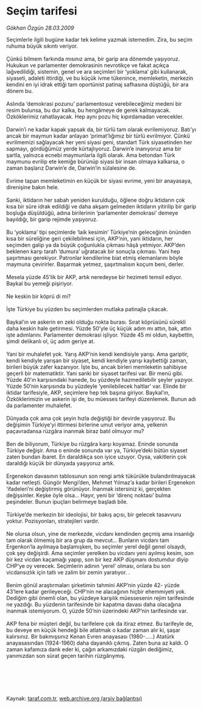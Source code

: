 # Seçim tarifesi

*Gökhan Özgün 28.03.2009*

<div class="taraf_structure_2col_1zq">
<div class="margen_n">



 <p>Seçimlerle ilgili bugüne kadar tek kelime yazmak istemedim. Zira, bu seçim ruhuma büyük sıkıntı veriyor. <br/><br/>Çünkü bilmem farkında mısınız ama, bir garip ara dönemde yaşıyoruz. Hukukun ve parlamenter demokrasinin nevrotikçe ve fakat açıkça lağvedildiği, sistemin, genel ve ara seçimleri bir ‘yoklama’ gibi kullanarak, siyaseti, adaleti ittirdiği, ve bu küçük ivme tükenince, memleketin, merkezin kendini en iyi idrak ettiği tam oportünist patinaj safhasına düştüğü, bir ara dönem bu. <br/><br/>Aslında ‘demokrasi pozunu’ parlamentosuz verebileceğimiz medeni bir resim bulunsa, bu dur kalka, bu hengâmeye de gerek kalmayacak. Özköklerimiz rahatlayacak. Hep aynı pozu hiç kıpırdamadan verecekler. <br/><br/>Darwin’i ne kadar kapak yapsak da, bir türlü tam olarak evrilemiyoruz. Batı’yı ancak bir maymun kadar anlayan ‘primat’lığımız bir türlü evrilmiyor. Çünkü evrilmemizi sağlayacak her yeni siyasi geni, standart Türk siyasetinden her sapmayı, gördüğümüz yerde kürtajlıyoruz. Darwin’e inanıyoruz ama bir şartla, yalnızca ecnebi maymunlarla ilgili olarak. Ama betondan Türk maymunu evrilip ete kemiğe bürünüp siyasi bir insan olmaya kalkarsa, o zaman başlarız Darwin’e de, Darwin’in sülalesine de. <br/><br/>Evrime tapan memleketimin en küçük bir siyasi evrime, yeni bir anayasaya, direnişine bakın hele. <br/><br/>Sanki, iktidarın her sabah yeniden kurulduğu, öğlene doğru iktidarın çok kısa bir süre idrak edildiği ve daha akşam gelmeden iktidarın yitirilip bir garip boşluğa düşüldüğü, adına birilerinin ‘parlamenter demokrasi’ demeye bayıldığı, bir garip rejimde yaşıyoruz.<br/><br/>Bu ‘yoklama’ tipi seçimlerde ‘laik kesimin’ Türkiye’nin geleceğinin önünden kısa bir süreliğine geri çekilebilmesi için, AKP’nin, yani iktidarın, her seçimden galip ya da büyük çoğunlukla çıkması hâşâ yetmiyor. AKP’den beklenen karşı tarafı ‘dumura’ uğratacak bir sonuçla çıkması. Yani hep şaşırtması gerekiyor. Patronlar kendilerine biat etmiş elemanlarını böyle maymuna çevirirler. Başarmak yetmez, şaşırtmalısın koçum beni, derler. <br/><br/>Mesela yüzde 45’lik bir AKP, artık neredeyse bir hezimeti temsil ediyor. Baykal bu yemeği pişiriyor. <br/><br/>Ne keskin bir köprü di mi? <br/><br/>İşte Türkiye bu yüzden bu seçimlerden mutlaka patinajla çıkacak. <br/><br/>Baykal’ın ve askerin en zeki olduğu nokta burası. Sırat köprüsünü sürekli daha keskin hale getirmesi. Yüzde 50’yle üç küçük adım mı attın, bak, attın işte adımlarını. Parlamenter demokrasi işliyor. Yüzde 45 mi oldun, kaybettin, şimdi delikanlı ol, üç adım geriye at. <br/><br/>Yani bir muhalefet yok. Yarış AKP’nin kendi kendisiyle yarışı. Ama gariptir, kendi kendiyle yarışan bir siyaset, kendi kendiyle yarışı kaybettiği zaman, birileri büyük zafer kazanıyor. İşte bu, ancak birleri memleketin sahibiyse geçerli bir matematiktir. Yani sanki bir siyaset tarifesi var. Bir menü gibi. Yüzde 40’ın karşısındaki hanede, bu yüzdeyle hazmedilebilir şeyler yazıyor. Yüzde 50’nin karşısında bu yüzdeyle ‘yenilebilecek haltlar’ var. Elinde bir iktidar tarifesiyle, AKP, seçimlere hep tek başına giriyor. Baykal’ın, Özköklerimizin ve askerin işi de, bu müesses tarifeyi düzenlemek. Bunun adı da parlamenter muhalefet. <br/><br/>Dünyada çok ama çok şeyin hızla değiştiği bir devirde yaşıyoruz. Bu değişimin Türkiye’yi ittirmesi birlerine umut veriyor ama, yelkenin paçavradansa rüzgâra inanmak biraz batıl olmuyor mu? <br/><br/>Ben de biliyorum, Türkiye bu rüzgâra karşı koyamaz. Eninde sonunda Türkiye değişir. Ama o eninde sonunda var ya, Türkiye’deki bütün siyaset zaten bundan ibaret. En daraldıkça son iyice uzuyor. Oysa, vakitlerin çok daraldığı küçük bir dünyada yaşıyoruz artık. <br/><br/>Ergenekon davasının tablosunun son rengi artık tükürükle bulandırılmayacak kadar netleşti. Güngör Mengi’den, Mehmet Yılmaz’a kadar birileri Ergenekon ‘ifadeleri’ni değiştirmiş görünüyor. İnanmak istersiniz ki, gerçekten değişsinler. Keşke öyle olsa... Hayır, yeni bir ‘direnç noktası’ bulma peşindeler. Bunun ipuçları belirmeye başladı bile. <br/><br/>Türkiye’de merkezin bir ideolojisi, bir bakış açısı, bir gelecek tasavvuru yoktur. Pozisyonları, stratejileri vardır. <br/><br/>Ne olursa olsun, yine de merkezde, vicdanı kendinden geçmiş ama insanlığı tam olarak ölmemiş bir ara grup da mevcut... Bunların vicdanı tam Ergenkon’la ayılmaya başlamışken, bu seçimler yerel değil genel olsaydı, çok şey değişirdi. Ama seçimler yerelken bu vicdanı yeni ayılmış kesim, son bir kez vicdan kaçamağı yapıp, son bir kez AKP düşmanı dostumdur diyip CHP’ye oy verecek. Seçimlerin adının ‘yerel’ olması, onlara bu son vicdansızlık için tatlı ve zalim bir zemin yaratıyor. . <br/><br/>Benim gönül araştırmaları şirketimin tahmini AKP’nin yüzde 42- yüzde 43’lere kadar gerileyeceği. CHP’nin ne alacağının hiçbir ehemmiyeti yok. Dediğim gibi önemli olan, bu yüzdeye karşılık müessesenin rejim tarifesinde ne yazdığı. Bu yüzdenin tarifesinde bir kapatma davası daha olacağına inanmak istemiyorum. O, yüzde 50’nin üzerindeki AKP’nin tarifesinde var. <br/><br/>AKP fena bir müşteri değil, bu tarifelere çok da itiraz etmez. Bu tarifeyle de, bu deveye en küçük hendeği bile atlatmak o kadar zaman alır ki, şaşar kalırsınız. Bir bakmışsınız Kenan Evren anayasası (1980-.....) Atatürk anayasasından (1924-1960) daha dayanıklı çıkmış. Zaten buna az kaldı. O zaman kafamıza dank eder ki, çağın arkamızdaki rüzgârı dediğimiz, yanımızdan son sürat geçen tarihin rüzgârıymış.</p>
<br/>
<br/>
<br/>



<br/>


<div id="taraf_not">
</div>

</div>


</div>

Kaynak: [taraf.com.tr](http://taraf.com.tr:80/makale/4723.htm), [web.archive.org (arşiv bağlantısı)](http://web.archive.org/web/20100222000049/http://taraf.com.tr:80/makale/4723.htm)
